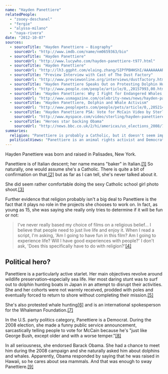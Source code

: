 ```yaml
---
name: "Hayden Panettiere"
relatedPeople:
  - "zooey-deschanel"
  - "fergie"
  - "alyssa-milano"
  - "naya-rivera"
date: "2012-10-07"
sources:
  - sourceTitle: "Hayden Panettiere – Biography"
    sourceUrl: "http://www.imdb.com/name/nm0659363/bio"
  - sourceTitle: "Hayden Panettiere"
    sourceUrl: "http://www.lucywho.com/hayden-panettiere-t977.html"
  - sourceTitle: "Hayden Panettiere"
    sourceUrl: "http://lh3.ggpht.com/elaing.zhang/SIPfPBHHShI/AAAAAAAAR5o/nwygduQsrEg/s800/Hayden_Panettiere080721003.jpg"
  - sourceTitle: "Preview Interview with Cast of The Dust Factory"
    sourceUrl: "http://www.previewonline.org/interviews/dustfactory.html"
  - sourceTitle: "Hayden Panettiere Speaks Out on Protesting Dolphin Hunt"
    sourceUrl: "http://www.people.com/people/article/0,,20157993,00.html"
  - sourceTitle: "Hayden Panettiere: Why I Fight for Endangered Whales, Dolphins"
    sourceUrl: "http://www.usmagazine.com/celebrity-news/news/hayden-panettiere-why-i-fight-for-endangered-whales-dolphins-2011178"
  - sourceTitle: "Hayden Panettiere, Dolphin and Whale Activism"
    sourceUrl: "http://www.peoplepets.com/people/pets/article/0,,20521475,00.html"
  - sourceTitle: "Hayden Panettiere PSA: Vote for McCain Video by Sterling"
    sourceUrl: "http://www.myspace.com/video/sterling/hayden-panettiere-psa-vote-for-mccain/44689679"
  - sourceTitle: "Heroes star backing Obama"
    sourceUrl: "http://news.bbc.co.uk/2/hi/americas/us_elections_2008/7691622.stm"
summaries:
  religion: "Panettiere is probably a Catholic, but it doesn't seem important to her."
  politicalViews: "Panettiere is an animal rights activist and Democrat."
---
```


Hayden Panettiere was born and raised in Palisades, New York.

Panettiere is of Italian descent; her name means "baker" in Italian.<a class="source-citation" href="#http%3A%2F%2Fwww.imdb.com%2Fname%2Fnm0659363%2Fbio" title="Hayden Panettiere – Biography">[1]</a> So naturally, one would assume she's a Catholic. There is quite a bit of confirmation on that,<a class="source-citation" href="#http%3A%2F%2Fwww.lucywho.com%2Fhayden-panettiere-t977.html" title="Hayden Panettiere">[2]</a> but as far as I can tell, she's never talked about it.

She did seem rather comfortable doing the sexy Catholic school girl photo shoot.<a class="source-citation" href="#http%3A%2F%2Flh3.ggpht.com%2Felaing.zhang%2FSIPfPBHHShI%2FAAAAAAAAR5o%2FnwygduQsrEg%2Fs800%2FHayden_Panettiere080721003.jpg" title="Hayden Panettiere">[3]</a>

Further evidence that religion probably isn't a big deal to Panettiere is the fact that it plays no role in the projects she chooses to work on. In fact, as young as 15, she was saying she really only tries to determine if it will be fun or not:

>I've never really based my choice of films on a religious belief… I believe that people need to just live life and enjoy it. When I read a script, I'm asking, 'Am I going to have fun in this film? Am I going to experience life? Will I have good experiences with people?' I don't ask, 'Does this specifically have to do with religion?'<a class="source-citation" href="#http%3A%2F%2Fwww.previewonline.org%2Finterviews%2Fdustfactory.html" title="Preview Interview with Cast of The Dust Factory">[4]</a>

## 

## Political hero?

Panettiere is a particularly active starlet. Her main objectives revolve around wildlife preservation–especially sea life. Her most daring stunt was to surf out to dolphin hunting boats in Japan in an attempt to disrupt their activities. She and her cohorts were not warmly received, prodded with poles and eventually forced to return to shore without completing their mission.<a class="source-citation" href="#http%3A%2F%2Fwww.people.com%2Fpeople%2Farticle%2F0%2C%2C20157993%2C00.html" title="Hayden Panettiere Speaks Out on Protesting Dolphin Hunt">[5]</a>

She's also protested whale hunting<a class="source-citation" href="#http%3A%2F%2Fwww.usmagazine.com%2Fcelebrity-news%2Fnews%2Fhayden-panettiere-why-i-fight-for-endangered-whales-dolphins-2011178" title="Hayden Panettiere: Why I Fight for Endangered Whales, Dolphins">[6]</a> and is an international spokesperson for the Whaleman Foundation.<a class="source-citation" href="#http%3A%2F%2Fwww.peoplepets.com%2Fpeople%2Fpets%2Farticle%2F0%2C%2C20521475%2C00.html" title="Hayden Panettiere, Dolphin and Whale Activism">[7]</a>

In the U.S. party politics category, Panettiere is a Democrat. During the 2008 election, she made a funny public service announcement, sarcastically telling people to vote for McCain because he's "just like George Bush, except older and with a worse temper."<a class="source-citation" href="#http%3A%2F%2Fwww.myspace.com%2Fvideo%2Fsterling%2Fhayden-panettiere-psa-vote-for-mccain%2F44689679" title="Hayden Panettiere PSA: Vote for McCain Video by Sterling">[8]</a>

In all seriousness, she endorsed Barack Obama. She had a chance to meet him during the 2008 campaign and she naturally asked him about dolphins and whales. Apparently, Obama responded by saying that he was raised in Hawaii, so he cares about sea mammals. And that was enough to sway Panettiere.<a class="source-citation" href="#http%3A%2F%2Fnews.bbc.co.uk%2F2%2Fhi%2Famericas%2Fus_elections_2008%2F7691622.stm" title="Heroes star backing Obama">[9]</a>